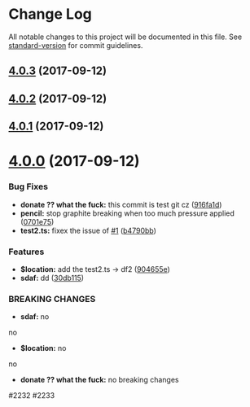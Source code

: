 # Change Log

All notable changes to this project will be documented in this file. See [standard-version](https://github.com/conventional-changelog/standard-version) for commit guidelines.

<a name="4.0.3"></a>
## [4.0.3](https://github.com/vm-component/vm-add/compare/v4.0.2...v4.0.3) (2017-09-12)



<a name="4.0.2"></a>
## [4.0.2](https://github.com/vm-component/vm-add/compare/v4.0.1...v4.0.2) (2017-09-12)



<a name="4.0.1"></a>
## [4.0.1](https://github.com/vm-component/vm-add/compare/v4.0.0...v4.0.1) (2017-09-12)



<a name="4.0.0"></a>
# [4.0.0](https://github.com/vm-component/vm-add/compare/v3.1.1...v4.0.0) (2017-09-12)


### Bug Fixes

* **donate ?? what the fuck:** this commit is test git cz ([916fa1d](https://github.com/vm-component/vm-add/commit/916fa1d))
* **pencil:** stop graphite breaking when too much pressure applied ([0701e75](https://github.com/vm-component/vm-add/commit/0701e75))
* **test2.ts:** fixex the issue of [#1](https://github.com/vm-component/vm-add/issues/1) ([b4790bb](https://github.com/vm-component/vm-add/commit/b4790bb))


### Features

* **$location:** add the test2.ts -> df2 ([904655e](https://github.com/vm-component/vm-add/commit/904655e))
* **sdaf:** dd ([30db115](https://github.com/vm-component/vm-add/commit/30db115))


### BREAKING CHANGES

* **sdaf:** no

no
* **$location:** no

no
* **donate ?? what the fuck:** no breaking changes

#2232 #2233
